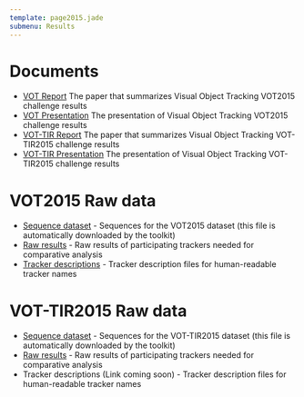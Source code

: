 ```yaml
---
template: page2015.jade
submenu: Results
---
```


# Documents

-   [VOT Report](/vot2015/download/vot_2015_paper.pdf) The paper that summarizes Visual Object Tracking VOT2015 challenge results
-   [VOT Presentation](/vot2015/download/vot_2015_presentation.pdf) The presentation of Visual Object Tracking VOT2015 challenge results
-   [VOT-TIR Report](/vot2015/download/vot_tir_2015_paper.pdf) The paper that summarizes Visual Object Tracking VOT-TIR2015 challenge results
-   [VOT-TIR Presentation](/vot2015/download/vot_tir_2015_presentation.pdf) The presentation of Visual Object Tracking VOT-TIR2015 challenge results

# VOT2015 Raw data

-   [Sequence dataset](http://box.vicos.si/vot/vot2015.zip) - Sequences for the VOT2015 dataset (this file is automatically downloaded by the toolkit)
-   [Raw results](http://box.vicos.si/vot/vot2015_results.zip) - Raw results of participating trackers needed for comparative analysis
-   [Tracker descriptions](http://box.vicos.si/vot/vot2015_trackers.zip) - Tracker description files for human-readable tracker names

# VOT-TIR2015 Raw data

-   [Sequence dataset](http://www.cvl.isy.liu.se/research/datasets/ltir/version1.0/ltir_v1_0_8bit.zip) - Sequences for the VOT-TIR2015 dataset (this file is automatically downloaded by the toolkit)
-   [Raw results](https://liu.box.com/s/hgp0tuarmp58ixuautpluz1d7rhiw207) - Raw results of participating trackers needed for comparative analysis
-   Tracker descriptions (Link coming soon) - Tracker description files for human-readable tracker names
